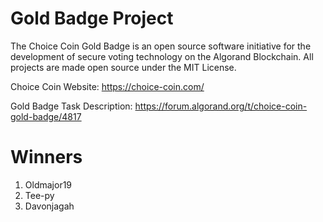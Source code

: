 # Gold Badge Project

The Choice Coin Gold Badge is an open source software initiative for the development of secure voting technology on the Algorand Blockchain. 
All projects are made open source under the MIT License.

Choice Coin Website: https://choice-coin.com/

Gold Badge Task Description: https://forum.algorand.org/t/choice-coin-gold-badge/4817

# Winners
1. Oldmajor19
2. Tee-py
3. Davonjagah
